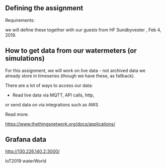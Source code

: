 ## Defining the assignment


Requirements:

we will define these together with our guests from HF Sundbyvester , Feb 4, 2019.



## How to get data from our watermeters (or simulations)

For this assignment, we will work on live data - not archived data we already store in timeseries (though we have these, as fallback).

There are a lot of ways to access our data:

- Read live data via MQTT, API calls, http,

or send data on via integrations such as AWS


Read more:

https://www.thethingsnetwork.org/docs/applications/


## Grafana data

http://130.226.140.2:3000/

IoT2019
waterWorld
